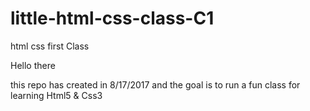 # little-html-css-class-C1
html css first Class

Hello there

this repo has created in 8/17/2017 and the goal is to run a fun class for learning Html5 & Css3
